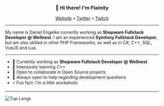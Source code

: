 <h3 align="center">👋 Hi there! I'm Flainity</h3>
<p align="center">
  <a href="https://www.flainity.de">Website</a> •
  <a href="https://twitter.com/flainity">Twitter</a> •
  <a href="https://www.twitch.tv/flainity">Twitch</a>
</p>

----

My name is Daniel Engelke currently working as **Shopware Fullstack Developer @ Wellnest**. I am an experienced **Symfony Fullstack Developer**, but am also skilled in other PHP Frameworks, as well as in C#, C++, SQL, VueJS and Lua.

---

- 🔭 Currently working as **Shopware Fullstack Developer @ Wellnest**
- 🤔 Intensively learning C++
- 👯 Open to collaborate in Open Source projects
- 💬 Always open to help regarding development questions
- ⚡ Fun fact: _I'm a little workaholic_

---

![Top Langs](https://github-readme-stats.vercel.app/api/top-langs/?username=Flainity&layout=compact&theme=dark&hide_border=true)
